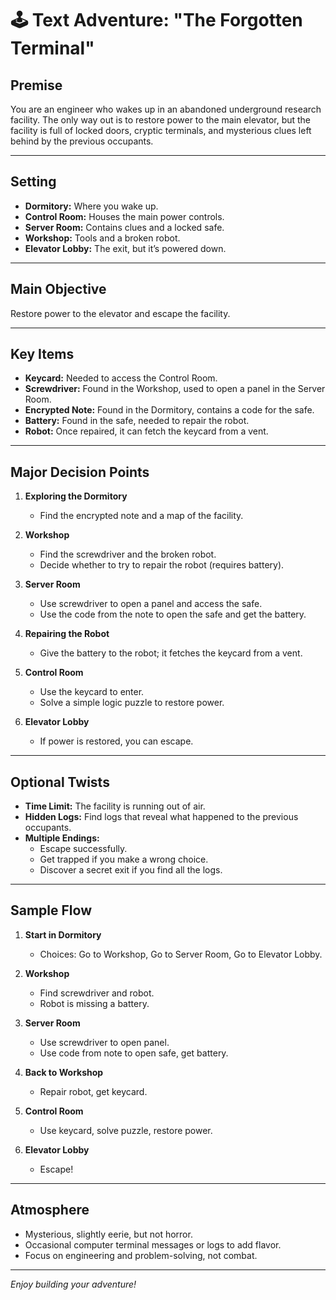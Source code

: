 # 🕹️ Text Adventure: "The Forgotten Terminal"

## Premise

You are an engineer who wakes up in an abandoned underground research facility. The only way out is to restore power to the main elevator, but the facility is full of locked doors, cryptic terminals, and mysterious clues left behind by the previous occupants.

---

## Setting

- **Dormitory:** Where you wake up.
- **Control Room:** Houses the main power controls.
- **Server Room:** Contains clues and a locked safe.
- **Workshop:** Tools and a broken robot.
- **Elevator Lobby:** The exit, but it’s powered down.

---

## Main Objective

Restore power to the elevator and escape the facility.

---

## Key Items

- **Keycard:** Needed to access the Control Room.
- **Screwdriver:** Found in the Workshop, used to open a panel in the Server Room.
- **Encrypted Note:** Found in the Dormitory, contains a code for the safe.
- **Battery:** Found in the safe, needed to repair the robot.
- **Robot:** Once repaired, it can fetch the keycard from a vent.

---

## Major Decision Points

1. **Exploring the Dormitory**
   - Find the encrypted note and a map of the facility.

2. **Workshop**
   - Find the screwdriver and the broken robot.
   - Decide whether to try to repair the robot (requires battery).

3. **Server Room**
   - Use screwdriver to open a panel and access the safe.
   - Use the code from the note to open the safe and get the battery.

4. **Repairing the Robot**
   - Give the battery to the robot; it fetches the keycard from a vent.

5. **Control Room**
   - Use the keycard to enter.
   - Solve a simple logic puzzle to restore power.

6. **Elevator Lobby**
   - If power is restored, you can escape.

---

## Optional Twists

- **Time Limit:** The facility is running out of air.
- **Hidden Logs:** Find logs that reveal what happened to the previous occupants.
- **Multiple Endings:**
  - Escape successfully.
  - Get trapped if you make a wrong choice.
  - Discover a secret exit if you find all the logs.

---

## Sample Flow

1. **Start in Dormitory**
   - Choices: Go to Workshop, Go to Server Room, Go to Elevator Lobby.

2. **Workshop**
   - Find screwdriver and robot.
   - Robot is missing a battery.

3. **Server Room**
   - Use screwdriver to open panel.
   - Use code from note to open safe, get battery.

4. **Back to Workshop**
   - Repair robot, get keycard.

5. **Control Room**
   - Use keycard, solve puzzle, restore power.

6. **Elevator Lobby**
   - Escape!

---

## Atmosphere

- Mysterious, slightly eerie, but not horror.
- Occasional computer terminal messages or logs to add flavor.
- Focus on engineering and problem-solving, not combat.

---

_Enjoy building your adventure!_
